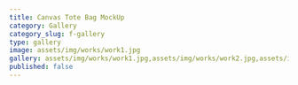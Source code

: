 ```yaml
---
title: Canvas Tote Bag MockUp
category: Gallery
category_slug: f-gallery
type: gallery
image: assets/img/works/work1.jpg
gallery: assets/img/works/work1.jpg,assets/img/works/work2.jpg,assets/img/works/work3.jpg
published: false
---
```

